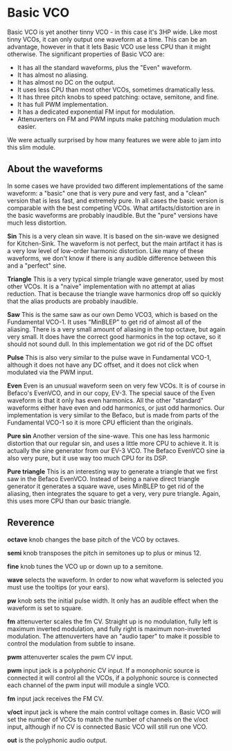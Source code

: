 # Basic VCO

Basic VCO is yet another tinny VCO - in this case it's 3HP wide. Like most tinny VCOs, it can only output one waveform at a time. This can be an advantage, however in that it lets Basic VCO use less CPU than it might otherwise. The significant properties of Basic VCO are:

* It has all the standard waveforms, plus the "Even" waveform.
* It has almost no aliasing.
* It has almost no DC on the output.
* It uses less CPU than most other VCOs, sometimes dramatically less.
* It has three pitch knobs to speed patching: octave, semitone, and fine.
* It has full PWM implementation.
* It has a dedicated exponential FM input for modulation.
* Attenuverters on FM and PWM inputs make patching modulation much easier.

We were actually surprised by how many features we were able to jam into this slim module.

## About the waveforms

In some cases we have provided two different implementations of the same waveform: a "basic" one that is very pure and very fast, and a "clean" version that is less fast, and extremely pure. In all cases the basic version is comparable with the best competing VCOs. What artifacts/distortion are in the basic waveforms are probably inaudible. But the "pure" versions have much less distortion.

**Sin** This is a very clean sin wave. It is based on the sin-wave we designed for Kitchen-Sink. The waveform is not perfect, but the main artifact it has is a very low level of low-order harmonic distortion. Like many of these waveforms, we don't know if there is any audible difference between this and a "perfect" sine.

**Triangle** This is a very typical simple triangle wave generator, used by most other VCOs. It is a "naive" implementation with no attempt at alias reduction. That is because the triangle wave harmonics drop off so quickly that the alias products are probably inaudible.

**Saw** This is the same saw as our own Demo VCO3, which is based on the Fundamental VCO-1. It uses "MinBLEP" to get rid of almost all of the aliasing. There is a very small amount of aliasing in the top octave, but again very small. It does have the correct good harmonics in the top octave, so it should not sound dull. In this implementation we got rid of the DC offset

**Pulse** This is also very similar to the pulse wave in Fundamental VCO-1, although it does not have any DC offset, and it does not click when modulated via the PWM input.

**Even** Even is an unusual waveform seen on very few VCOs. It is of course in Befaco's EvenVCO, and in our copy, EV-3. The special sauce of the Even waveform is that it only has even harmonics. All the other "standard" waveforms either have even and odd harmonics, or just odd harmonics. Our implementation is very similar to the Befaco, but is made from parts of the Fundamental VCO-1 so it is more CPU efficient than the originals.

**Pure sin** Another version of the sine-wave. This one has less harmonic distortion that our regular sin, and uses a little more CPU to achieve it. It is actually the sine generator from our EV-3 VCO. The Befaco EvenVCO sine ia also very pure, but it use way too much CPU for its DSP.

**Pure triangle** This is an interesting way to generate a triangle that we first saw in the Befaco EvenVCO. Instead of being a naive direct triangle generator it generates a square wave, uses MinBLEP to get rid of the aliasing, then integrates the square to get a very, very pure triangle. Again, this uses more CPU than our basic triangle.

## Reverence

**octave** knob changes the base pitch of the VCO by octaves.

**semi** knob transposes the pitch in semitones up to plus or minus 12.

**fine** knob tunes the VCO up or down up to a semitone.

**wave** selects the waveform. In order to now what waveform is selected you must use the tooltips (or your ears).

**pw** knob sets the initial pulse width. It only has an audible effect when the waveform is set to square.

**fm** attenuverter scales the fm CV. Straight up is no modulation, fully left is maximum inverted modulation, and fully right is maximum non-inverted modulation. The attenuverters have an "audio taper" to make it possible to control the modulation from subtle to insane.

**pwm** attenuverter scales the pwm CV input.

**pwm** input jack is a polyphonic CV input. If a monophonic source is connected it will control all the VCOs, if a polyphonic source is connected each channel of the pwm input will module a single VCO.

**fm** input jack receives the FM CV.

**v/oct** input jack is where the main control voltage comes in. Basic VCO will set the number of VCOs to match the number of channels on the v/oct input, although if no CV is connected Basic VCO will still run one VCO.

**out** is the polyphonic audio output.
